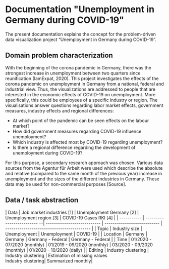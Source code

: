 # Documentation "Unemployment in Germany during COVID-19"

The present documentation explains the concept for the problem-driven data visualization project “Unemployment in Germany during COVID-19”.

## Domain problem characterization
With the beginning of the corona pandemic in Germany, there was the strongest increase in unemployment between two quarters since reunification (IamExpat, 2020). This project investigates the effects of the corona pandemic on unemployment in Germany from a national, federal and industrial view. Thus, the visualizations are addressed to people that are interested in the economic effects of COVID-19 on unemployment. More specifically, this could be employees of a specific industry or region. The visualisations answer questions regarding labor market effects, government measures, industry effects and regional differences:

- At which point of the pandemic can be seen effects on the labour market?
- How did government measures regarding COVID-19 influence unemployment?
- Which industry is affected most by COVID-19 regarding unemployment?
- Is there a regional difference regarding the development of unemployment during COVID-19?

For this purpose, a secondary research approach was chosen. Various data sources from the Agentur für Arbeit were used which describe the absolute and relative (compared to the same month of the previous year) increase in unemployment and the sizes of the different industries in Germany.  These data may be used for non-commercial purposes [Source].

## Data / task abstraction

| Data        | Job market industries [1]   | Unemployment Germany [2]    | Unemployment region [3]     | COVID-19 Cases RKI [4]                     |
| ----------- | ------------------------- --| --------------------------- | --------------------------- | ------------------------------------------ |
| Topic       | Industry size               | Unemployment                | Unemployment                | COVID-19                                   |
| Location    | Germany                     | Germany                     |  Germany - Federal          | Germany - Federal                          |
| Time        | 01/2020 - 07/2020 (monthly) | 01/2019 - 09/2020 (monthly) | 03/2020 - 09/2020 (monthly) | 01/2020 - 10/2020 (daily)                  |
| Editing     | Industry clustering         | Industry clustering         | Estimation of missing values <br> Industry clustering| Summarized monthly|
